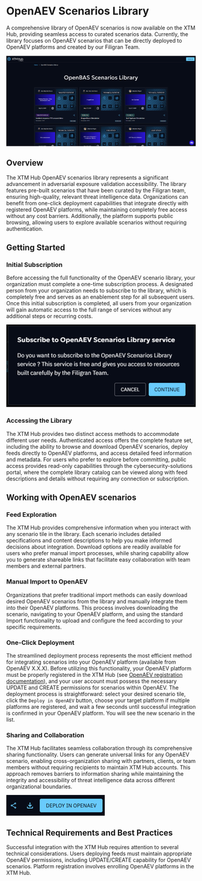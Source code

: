 # OpenAEV Scenarios Library

A comprehensive library of OpenAEV scenarios is now available on the XTM Hub, 
providing seamless access to curated scenarios data. 
Currently, the library focuses on OpenAEV scenarios that can be directly deployed to OpenAEV platforms and created by our Filigran Team.

![OpenAEV scenarios library](../assets/images/openaev-scenarios-lib.png)

## Overview
The XTM Hub OpenAEV scenarios library represents a significant advancement in adversarial exposure validation accessibility. 
The library features pre-built scenarios that have been curated by the Filigran team, 
ensuring high-quality, relevant threat intelligence data.
Organizations can benefit from one-click deployment capabilities that integrate directly with registered OpenAEV platforms, 
while maintaining completely free access without any cost barriers. 
Additionally, the platform supports public browsing, allowing users to explore available scenarios without requiring authentication.

## Getting Started
### Initial Subscription
Before accessing the full functionality of the OpenAEV scenario library, 
your organization must complete a one-time subscription process. 
A designated person from your organization needs to subscribe to the library, 
which is completely free and serves as an enablement step for all subsequent users. 
Once this initial subscription is completed, all users from your organization will 
gain automatic access to the full range of services without any additional steps or recurring costs.

![Subscribe to OpenAEV scenarios](../assets/images/subscribe-openaev-scenarios.png)


### Accessing the Library
The XTM Hub provides two distinct access methods to accommodate different user needs. 
Authenticated access offers the complete feature set, 
including the ability to browse and download OpenAEV scenarios, 
deploy feeds directly to OpenAEV platforms, 
and access detailed feed information and metadata. 
For users who prefer to explore before committing, 
public access provides read-only capabilities through the cybersecurity-solutions portal, 
where the complete library catalog can be viewed along with feed descriptions and 
details without requiring any connection or subscription.

## Working with OpenAEV scenarios
### Feed Exploration
The XTM Hub provides comprehensive information when you interact with any scenario tile in the library. 
Each scenario includes detailed specifications and content descriptions to help you make informed decisions about integration. 
Download options are readily available for users who prefer manual import processes, 
while sharing capability allow you to generate shareable links that facilitate easy 
collaboration with team members and external partners.

### Manual Import to OpenAEV
Organizations that prefer traditional import methods can 
easily download desired OpenAEV scenarios from the library and manually integrate them
into their OpenAEV platforms. This process involves downloading the scenario, 
navigating to your OpenAEV platform, and using the standard Import functionality 
to upload and configure the feed according to your specific requirements. 

### One-Click Deployment
The streamlined deployment process represents the most efficient method for integrating scenarios
into your OpenAEV platform (available from OpenAEV X.X.X).
Before utilizing this functionality, your OpenAEV platform must be properly registered in the XTM Hub (see [OpenAEV registration documentation](/user/openaev-registration)),
and your user account must possess the necessary UPDATE and CREATE permissions for scenarios within OpenAEV. 
The deployment process is straightforward: select your desired scenario tile, click the ```Deploy in OpenAEV``` button, 
choose your target platform if multiple platforms are registered, 
and wait a few seconds until successful integration is confirmed in your OpenAEV platform. You will see the new scenario in the list. 

### Sharing and Collaboration
The XTM Hub facilitates seamless collaboration through its comprehensive sharing functionality. 
Users can generate universal links for any OpenAEV scenario, enabling cross-organization sharing with partners, 
clients, or team members without requiring recipients to maintain XTM Hub accounts. 
This approach removes barriers to information sharing while maintaining the integrity and
accessibility of threat intelligence data across different organizational boundaries.

![Top right buttons](../assets/images/one-click-deploy-openaev.png)

## Technical Requirements and Best Practices
Successful integration with the XTM Hub requires attention to several technical considerations. 
Users deploying feeds must maintain appropriate OpenAEV permissions, 
including UPDATE/CREATE capability for OpenAEV scenarios. 
Platform registration involves enrolling OpenAEV platforms in the XTM Hub.